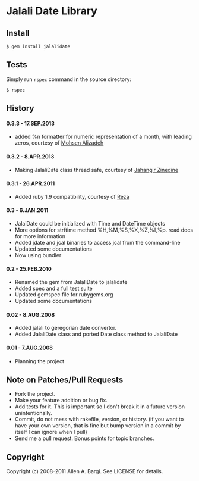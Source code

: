 # Jalali Date Library

## Install

    $ gem install jalalidate

## Tests
Simply run `rspec` command in the source directory:

    $ rspec

## History

#### 0.3.3 - 17.SEP.2013
* added %n formatter for numeric representation of a month, with leading zeros, courtesy of [Mohsen Alizadeh](https://github.com/m0h3n)

#### 0.3.2 - 8.APR.2013
* Making JalaliDate class thread safe, courtesy of [Jahangir Zinedine](https://github.com/jzinedine)

#### 0.3.1 - 26.APR.2011
* Added ruby 1.9 compatibility, courtesy of [Reza](https://github.com/ryco)

#### 0.3 - 6.JAN.2011
* JalaiDate could be initialized with Time and DateTime objects
* More options for strftime method %H,%M,%S,%X,%Z,%I,%p. read docs for more information
* Added jdate and jcal binaries to access jcal from the command-line
* Updated some documentations
* Now using bundler

#### 0.2 - 25.FEB.2010
* Renamed the gem from JalaliDate to jalalidate
* Added spec and a full test suite
* Updated gemspec file for rubygems.org
* Updated some documentations

#### 0.02 - 8.AUG.2008
* Added jalali to geregorian date convertor.
* Added JalaliDate class and ported Date class method to JalaliDate

#### 0.01 - 7.AUG.2008
* Planning the project


## Note on Patches/Pull Requests
 
* Fork the project.
* Make your feature addition or bug fix.
* Add tests for it. This is important so I don't break it in a
  future version unintentionally.
* Commit, do not mess with rakefile, version, or history.
  (if you want to have your own version, that is fine but bump version in a commit by itself I can ignore when I pull)
* Send me a pull request. Bonus points for topic branches.

## Copyright

Copyright (c) 2008-2011 Allen A. Bargi. See LICENSE for details.
